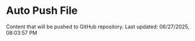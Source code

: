 # Auto Push File

Content that will be pushed to GitHub repository.
Last updated: 06/27/2025, 08:03:57 PM